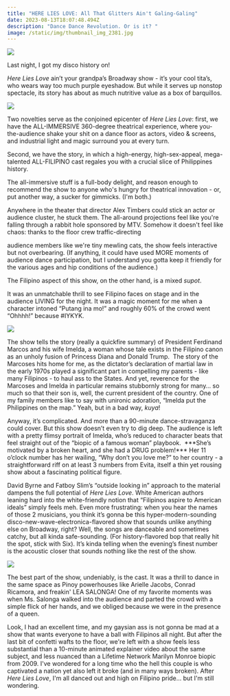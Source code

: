 ```yaml
---
title: "HERE LIES LOVE: All That Glitters Ain't Galing-Galing"
date: 2023-08-13T18:07:48.494Z
description: "Dance Dance Revolution. Or is it? "
image: /static/img/thumbnail_img_2381.jpg
---
```

![](/static/img/img_2374.jpg)

Last night, I got my disco history on! 

*Here Lies Love* ain’t your grandpa’s Broadway show - it’s your cool tita’s, who wears way too much purple eyeshadow. But while it serves up nonstop spectacle, its story has about as much nutritive value as a box of barquillos.  

![](/static/img/img_2389.jpg)

Two novelties serve as the conjoined epicenter of *Here Lies Love*: first, we have the ALL-IMMERSIVE 360-degree theatrical experience, where you-the-audience shake your shit on a dance floor as actors, video & screens, and industrial light and magic surround you at every turn.

Second, we have the story, in which a high-energy, high-sex-appeal, mega-talented ALL-FILIPINO cast regales you with a crucial slice of Philippines history.

The all-immersive stuff is a full-body delight, and reason enough to recommend the show to anyone who's hungry for theatrical innovation - or, put another way, a sucker for gimmicks. (I'm both.)

Anywhere in the theater that director Alex Timbers could stick an actor or audience cluster, he stuck them. The all-around projections feel like you're falling through a rabbit hole sponsored by MTV. Somehow it doesn't feel like chaos: thanks to the floor crew traffic-directing

audience members like we're tiny mewling cats, the show feels interactive but not overbearing. (If anything, it could have used MORE moments of audience dance participation, but I understand you gotta keep it friendly for the various ages and hip conditions of the audience.)

The Filipino aspect of this show, on the other hand, is a mixed *supot*. 

It was an unmatchable thrill to see Filipino faces on stage and in the audience LIVING for the night. It was a magic moment for me when a character intoned “Putang ina mo!” and roughly 60% of the crowd went “Ohhhh!” because #IYKYK.

![](/static/img/img_2402.jpg)

The show tells the story (really a quickfire summary) of President Ferdinand Marcos and his wife Imelda, a woman whose tale exists in the Filipino canon as an unholy fusion of Princess Diana and Donald Trump.  The story of the Marcoses hits home for me, as the dictator’s declaration of martial law in the early 1970s played a significant part in compelling my parents - like many Filipinos - to haul ass to the States. And yet, reverence for the Marcoses and Imelda in particular remains stubbornly strong for many… so much so that their son is, well, the current president of the country. One of my family members like to say with unironic adoration, “Imelda put the Philippines on the map.” Yeah, but in a bad way, *kuya*! 

Anyway, it’s complicated. And more than a 90-minute dance-stravaganza could cover. But this show doesn’t even try to dig deep. The audience is left with a pretty flimsy portrait of Imelda, who’s reduced to character beats that feel straight out of the “biopic of a famous woman” playbook.  \*\*\*She’s motivated by a broken heart, and she had a DRUG problem!\*\*\* Her 11 o’clock number has her wailing, “Why don’t you love me?” to her country - a straightforward riff on at least 3 numbers from Evita, itself a thin yet rousing show about a fascinating political figure. 

David Byrne and Fatboy Slim’s “outside looking in” approach to the material dampens the full potential of *Here Lies Love*. White American authors leaning hard into the white-friendly notion that “Filipinos aspire to American ideals” simply feels meh. Even more frustrating: when you hear the names of those 2 musicians, you think it’s gonna be this hyper-modern-sounding disco-new-wave-electronica-flavored show that sounds unlike anything else on Broadway, right? Well, the songs are danceable and sometimes catchy, but all kinda safe-sounding. (For history-flavored bop that really hit the spot, stick with Six). It’s kinda telling when the evening’s finest number is the acoustic closer that sounds nothing like the rest of the show. 

![](/static/img/img_2418.jpg)

The best part of the show, undeniably, is the cast. It was a thrill to dance in the same space as Pinoy powerhouses like Arielle Jacobs, Conrad Ricamora, and freakin' LEA SALONGA! One of my favorite moments was when Ms. Salonga walked into the audience and parted the crowd with a simple flick of her hands, and we obliged because we were in the presence of a queen.

Look, I had an excellent time, and my gaysian ass is not gonna be mad at a show that wants everyone to have a ball with Filipinos all night. But after the last bit of confetti wafts to the floor, we're left with a show feels less substantial than a 10-minute animated explainer video about the same subject, and less nuanced than a Lifetime Network Marilyn Monroe biopic from 2009. I've wondered for a long time who the hell this couple is who captivated a nation yet also left it broke (and in many ways broken). After *Here Lies Love*, I'm all danced out and high on Filipino pride... but I'm still wondering.